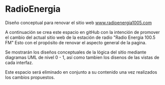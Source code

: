 # RadioEnergia
Diseño conceptual para renovar el sitio web www.radioenergia1005.com

A continuación se crea este espacio en gitHub con la intención de promover el cambio del actual sitio web de la estación
de radio "Radio Energia 100.5 FM" Esto con el propósito de renovar el aspecto general de la pagina.

Se mostrarán los diseños conceptuales de la lógica del sitio mediante diagramas UML de nivel 0 - 1, así como tambien los disenos de
las vistas de cada interfaz.

Este espacio será eliminado en conjunto a su contenido una vez realizados los cambios propuestos.
